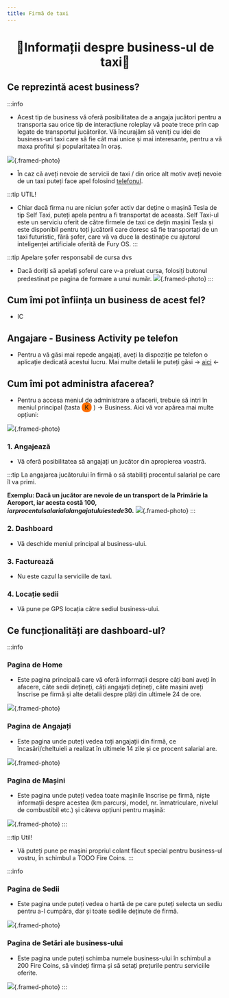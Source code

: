```yaml
---
title: Firmă de taxi
---
```


<script setup> 
    import KeyIcon from '../.vitepress/components/KeyIcon.vue'
</script>

# <span class="title-font"><center>:taxi:Informații despre business-ul de taxi:oncoming_taxi:</center></span>

## <span class="header-font">Ce reprezintă acest business?</span>

:::info
- Acest tip de business vă oferă posibilitatea de a angaja jucători pentru a transporta sau orice tip de interacțiune roleplay vă poate trece prin cap legate de transportul jucătorilor. Vă încurajăm să veniți cu idei de business-uri taxi care să fie cât mai unice și mai interesante, pentru a vă maxa profitul și popularitatea în oraș.

![](https://i.imgur.com/lbGG8xm.png){.framed-photo}

- În caz că aveți nevoie de servicii de taxi / din orice alt motiv aveți nevoie de un taxi puteți face apel folosind [telefonul](/general/telefon.html).

:::tip UTIL!
- Chiar dacă firma nu are niciun șofer activ dar deține o mașină Tesla de tip Self Taxi, puteți apela pentru a fi transportat de aceasta. Self Taxi-ul este un serviciu oferit de către firmele de taxi ce dețin mașini Tesla și este disponibil pentru toți jucătorii care doresc să fie transportați de un taxi futuristic, fără șofer, care vă va duce la destinație cu ajutorul inteligenței artificiale oferită de Fury OS.
:::

:::tip Apelare șofer responsabil de cursa dvs
- Dacă doriți să apelați șoferul care v-a preluat cursa, folosiți butonul predestinat pe pagina de formare a unui număr.
![](https://i.imgur.com/mV3y7Ct.png){.framed-photo}
:::


## <span class="header-font">Cum îmi pot înființa un business de acest fel?</span>

- IC

## <span class="header-font">Angajare - Business Activity pe telefon</span>

- Pentru a vă găsi mai repede angajați, aveți la dispoziție pe telefon o aplicație dedicată acestui lucru. Mai multe detalii le puteți găsi -> [aici](/general/telefon.html#aplicatia-business-activity) <-

## <span class="header-font">Cum îmi pot administra afacerea?</span>

- Pentru a accesa meniul de administrare a afacerii, trebuie să intri în meniul principal (tasta <span style="padding: 3px 7px; border-radius: 10px; background-color: #ff6f00;">K</span> ) -> Business. Aici vă vor apărea mai multe opțiuni:

![](https://i.imgur.com/zntNOiY.png){.framed-photo}

### <span class="header-font">1. Angajează</span>

- Vă oferă posibilitatea să angajați un jucător din apropierea voastră.

:::tip
La angajarea jucătorului în firmă o să stabiliți procentul salarial pe care îl va primi. 

**Exemplu: Dacă un jucător are nevoie de un transport de la Primărie la Aeroport, iar acesta costă 100$, iar procentul salarial al angajatului este de 30%, angajatul va primi 30$.**
![](https://i.imgur.com/EUTLxiE.png){.framed-photo}
::: 

### <span class="header-font">2. Dashboard</span>

- Vă deschide meniul principal al business-ului.

### <span class="header-font">3. Facturează</span>

- Nu este cazul la serviciile de taxi.

### <span class="header-font">4. Locație sedii</span>

- Vă pune pe GPS locația către sediul business-ului.

## <span class="header-font">Ce funcționalități are dashboard-ul?</span>

:::info
### <span class="header-font">Pagina de Home</span>

- Este pagina principală care vă oferă informații despre câți bani aveți în afacere, câte sedii dețineți, câți angajați dețineți, câte mașini aveți înscrise pe firmă și alte detalii despre plăți din ultimele 24 de ore.

![](https://i.imgur.com/hwDM8Dm.png){.framed-photo}

### <span class="header-font">Pagina de Angajați</span>

- Este pagina unde puteți vedea toți angajații din firmă, ce încasări/cheltuieli a realizat în ultimele 14 zile și ce procent salarial are.

![](https://i.imgur.com/thfMBnt.png){.framed-photo}

### <span class="header-font">Pagina de Mașini</span>

- Este pagina unde puteți vedea toate mașinile înscrise pe firmă, niște informații despre acestea (km parcurși, model, nr. înmatriculare, nivelul de combustibil etc.) și câteva opțiuni pentru mașină:

![](https://i.imgur.com/MUdwrCu.png){.framed-photo}
:::

:::tip Util!
- Vă puteți pune pe mașini propriul colant făcut special pentru business-ul vostru, în schimbul a TODO Fire Coins.
:::

:::info
### <span class="header-font">Pagina de Sedii</span>

- Este pagina unde puteți vedea o hartă de pe care puteți selecta un sediu pentru a-l cumpăra, dar și toate sediile deținute de firmă.

![](https://i.imgur.com/s0LHOws.png){.framed-photo}

### <span class="header-font">Pagina de Setări ale business-ului</span>

- Este pagina unde puteți schimba numele business-ului în schimbul a 200 Fire Coins, să vindeți firma și să setați prețurile pentru serviciile oferite.

![](https://i.imgur.com/Aklb8wH.png){.framed-photo}
:::